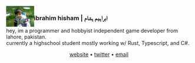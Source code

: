 <img align="left" width=15% height=15% src="https://raw.githubusercontent.com/ibra/ibra/master/smolIbra.jpg">

### ibrahim hisham | ابراہیم ہشام

hey, im a programmer and hobbyist independent game developer from lahore, pakistan.  
currently a highschool student mostly working w/ Rust, Typescript, and C#.

<p align="center">
<a href="https://ibra.pk">website</a> • <a href="https://twitter.com/IbrahHisham">twitter</a> • <a href="mailto:ibrahim.hisham@proton.me">email</a>
</p>
